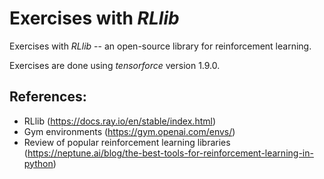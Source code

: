 # Exercises with *RLlib*

Exercises with *RLlib* -- an open-source library for reinforcement learning.

Exercises are done using *tensorforce* version 1.9.0.


## References:

- RLlib (https://docs.ray.io/en/stable/index.html)
- Gym environments (https://gym.openai.com/envs/)
- Review of popular reinforcement learning libraries (https://neptune.ai/blog/the-best-tools-for-reinforcement-learning-in-python)
